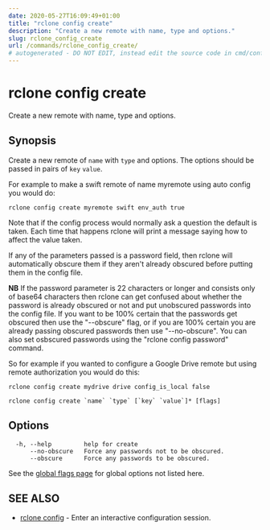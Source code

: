 ```yaml
---
date: 2020-05-27T16:09:49+01:00
title: "rclone config create"
description: "Create a new remote with name, type and options."
slug: rclone_config_create
url: /commands/rclone_config_create/
# autogenerated - DO NOT EDIT, instead edit the source code in cmd/config/create/ and as part of making a release run "make commanddocs"
---
```

# rclone config create

Create a new remote with name, type and options.

## Synopsis


Create a new remote of `name` with `type` and options.  The options
should be passed in pairs of `key` `value`.

For example to make a swift remote of name myremote using auto config
you would do:

    rclone config create myremote swift env_auth true

Note that if the config process would normally ask a question the
default is taken.  Each time that happens rclone will print a message
saying how to affect the value taken.

If any of the parameters passed is a password field, then rclone will
automatically obscure them if they aren't already obscured before
putting them in the config file.

**NB** If the password parameter is 22 characters or longer and
consists only of base64 characters then rclone can get confused about
whether the password is already obscured or not and put unobscured
passwords into the config file. If you want to be 100% certain that
the passwords get obscured then use the "--obscure" flag, or if you
are 100% certain you are already passing obscured passwords then use
"--no-obscure".  You can also set osbscured passwords using the
"rclone config password" command.

So for example if you wanted to configure a Google Drive remote but
using remote authorization you would do this:

    rclone config create mydrive drive config_is_local false


```
rclone config create `name` `type` [`key` `value`]* [flags]
```

## Options

```
  -h, --help         help for create
      --no-obscure   Force any passwords not to be obscured.
      --obscure      Force any passwords to be obscured.
```

See the [global flags page](/flags/) for global options not listed here.

## SEE ALSO

* [rclone config](/commands/rclone_config/)	 - Enter an interactive configuration session.


